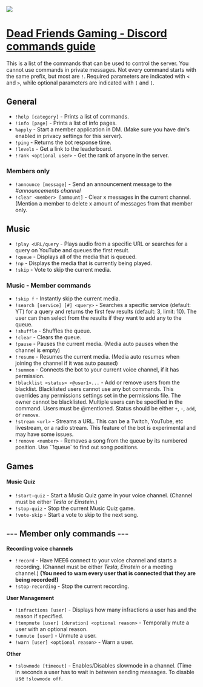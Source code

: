 ![](https://imgur.com/MqOzqSD.png)
# [Dead Friends Gaming - Discord commands guide](https://discord.link/defr "Click to open the DEFR Discord")

This is a list of the commands that can be used to control the server. You cannot use commands in private messages. Not every command starts with the same prefix, but most are `!`. Required parameters are indicated with `<` and `>`, while optional parameters are indicated with `[` and `]`.

## General
- `!help [category]` - Prints a list of commands.
- `!info [page]` - Prints a list of info pages.
- `%apply` - Start a member application in DM. (Make sure you have dm's enabled in privacy settings for this server).
- `!ping` - Returns the bot response time.
- `!levels` - Get a link to the leaderboard.
- `!rank <optional user>` - Get the rank of anyone in the server.

### Members only
- `!announce [message]` -  Send an announcement message to the *#announcements channel*
- `!clear <member> [ammount]` - Clear x messages in the current channel. (Mention a member to delete x amount of messages from that member only.

## Music
- `!play <URL/query` - Plays audio from a specific URL or searches for a query on YouTube and queues the first result.
- `!queue` - Displays all of the media that is queued.
- `!np` - Displays the media that is currently being played.
- `!skip` - Vote to skip the current media. 

### Music - Member commands
- `!skip f` - Instantly skip the current media.
- `!search [service] [#] <query>` - Searches a specific service (default: YT) for a query and returns the first few results (default: 3, limit: 10). The user can then select from the results if they want to add any to the queue.
- `!shuffle` - Shuffles the queue.
- `!clear` - Clears the queue.
- `!pause` - Pauses the current media. (Media auto pauses when the channel is empty)
- `!resume` - Resumes the current media. (Media auto resumes when joining the channel if it was auto paused)
- `!summon` - Connects the bot to your current voice channel, if it has permission.
- `!blacklist <status> <@user1>...` - Add or remove users from the blacklist. Blacklisted users cannot use any bot commands. This overrides any permissions settings set in the permissions file. The owner cannot be blacklisted. Multiple users can be specified in the command. Users must be @mentioned. Status should be either `+`, `-`, `add`, or `remove`.
- `!stream <url>` - Streams a URL. This can be a Twitch, YouTube, etc livestream, or a radio stream. This feature of the bot is experimental and may have some issues.
- `!remove <number>` - Removes a song from the queue by its numbered position. Use ``!queue` to find out song positions.

## Games
#### Music Quiz
- `!start-quiz` - Start a Music Quiz game in your voice channel. (Channel must be either *Tesla* or *Einstein*.) 
- `!stop-quiz` - Stop the current Music Quiz game.
- `!vote-skip` - Start a vote to skip to the next song.


## --- Member only commands ---
**Recording voice channels**
- `!record` - Have MEE6 connect to your voice channel and starts a recording. (Channel must be either *Tesla*, *Einstein* or a meeting channel.) **(You need to warn every user that is connected that they are being recorded!)**
- `!stop-recording` - Stop the current recording.

**User Management**
- `!infractions [user]` - Displays how many infractions a user has and the reason if specified.
- `!tempmute [user] [duration] <optional reason>` - Temporally mute a user with an optional reason.
- `!unmute [user]` - Unmute a user.
- `!warn [user] <optional reason>` - Warn a user.

**Other**
- `!slowmode [timeout]` - Enables/Disables slowmode in a channel. (Time in seconds a user has to wait in between sending messages.  To disable use `!slowmode off`.

<!--stackedit_data:
eyJoaXN0b3J5IjpbLTE3NjIwMDA2MjEsMjk1ODgzNTY5XX0=
-->